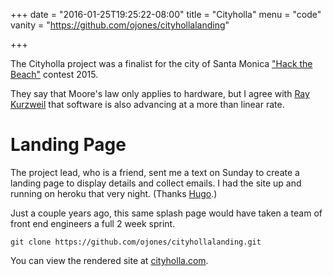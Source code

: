 +++
date = "2016-01-25T19:25:22-08:00"
title = "Cityholla"
menu = "code"
vanity = "https://github.com/ojones/cityhollalanding"

+++

The Cityholla project was a finalist for the city of Santa Monica ["Hack the Beach"](http://hackthebeach.com/contest/) contest 2015.  

They say that Moore's law only applies to hardware, but I agree with [Ray Kurzweil](http://www.kurzweilai.net/) that software is also advancing at a more than linear rate.

# Landing Page

The project lead, who is a friend, sent me a text on Sunday to create a landing page to display details and collect emails.  I had the site up and running on heroku that very night.  (Thanks [Hugo](https://gohugo.io/).)

Just a couple years ago, this same splash page would have taken a team of front end engineers a full 2 week sprint.
```
git clone https://github.com/ojones/cityhollalanding.git
```
You can view the rendered site at [cityholla.com](http://www.cityholla.com/).
